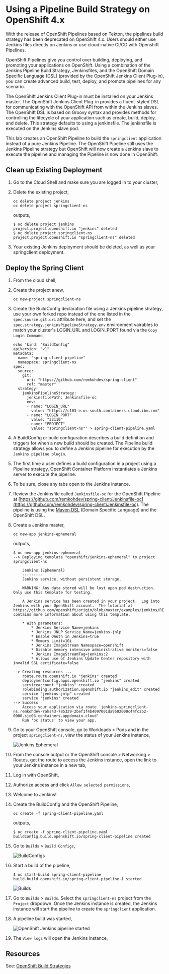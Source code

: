 # Using a Pipeline Build Strategy on OpenShift 4.x

With the release of OpenShift Pipelines based on Tekton, the pipelines build strategy has been deprecated on OpenShift 4.x. Users should either use Jenkins files directly on Jenkins or use cloud-native CI/CD with Openshift Pipelines.

OpenShift Pipelines give you control over building, deploying, and promoting your applications on OpenShift. Using a combination of the Jenkins Pipeline Build Strategy, Jenkinsfiles, and the OpenShift Domain Specific Language (DSL) (provided by the OpenShift Jenkins Client Plug-in), you can create advanced build, test, deploy, and promote pipelines for any scenario.

The OpenShift Jenkins Client Plug-in must be installed on your Jenkins master. The OpenShift Jenkins Client Plug-in provides a fluent-styled DSL for communicating with the OpenShift API from within the Jenkins slaves. The OpenShift DSL is based on Groovy syntax and provides methods for controlling the lifecycle of your application such as create, build, deploy, and delete. This strategy defaults to using a jenkinsfile. The jenkinsfile is executed on the Jenkins slave pod.

This lab creates an OpenShift Pipeline to build the `springclient` application instead of a pure Jenkins Pipeline. The OpenShift Pipeline still uses the Jenkins Pipeline strategy but OpenShift will now create a Jenkins slave to execute the pipeline and managing the Pipeline is now done in OpenShift.

## Clean up Existing Deployment

1. Go to the Cloud Shell and make sure you are logged in to your cluster,
1. Delete the existing project,

    ```console
    oc delete project jenkins
    oc delete project springclient-ns
    ```

    outputs,

    ```console
    $ oc delete project jenkins
    project.project.openshift.io "jenkins" deleted
    $ oc delete project springclient-ns
    project.project.openshift.io "springclient-ns" deleted
    ```

1. Your existing Jenkins deployment should be deleted, as well as your springclient deployment.

## Deploy the Spring Client

1. From the cloud shell,
1. Create the project anew,

    ```console
    oc new-project springclient-ns
    ```

1. Create the BuildConfig declaration file using a Jenkins pipeline strategy, use your own forked repo instead of the one listed in the `spec.source.git.uri` attribute here, and set the `spec.strategy.jenkinsPipelineStrategy.env` environment vairables to match your cluster's LOGIN_URL and LOGIN_PORT found via the `Copy Login Command`,

    ```console
    echo 'kind: "BuildConfig"
    apiVersion: "v1"
    metadata:
      name: "spring-client-pipeline"
      namespace: springclient-ns
    spec:
      source:
        git:
          uri: "https://github.com/remkohdev/spring-client"
          ref: "master"
      strategy:
        jenkinsPipelineStrategy:
          jenkinsfilePath: Jenkinsfile-oc
          env:
          - name: "LOGIN_URL"
            value: "https://c103-e.us-south.containers.cloud.ibm.com"
          - name: "LOGIN_PORT"
            value: "32110"
          - name: "PROJECT"
            value: "springclient-ns"' > spring-client-pipeline.yaml 
    ```

1. A BuildConfig or build configuration describes a build definition and triggers for when a new build should be created. The Pipeline build strategy allows you to define a Jenkins pipeline for execution by the `Jenkins pipeline plugin`.

1. The first time a user defines a build configuration in a project using a Pipeline strategy, OpenShift Container Platform instantiates a Jenkins server to execute the pipeline.

1. To be sure, close any tabs open to the Jenkins instance.

1. Review the Jenkinsfile called `Jenkinsfile-oc` for the OpenShift Pipeline at [https://github.com/remkohdev/spring-client/Jenkinsfile-oc](https://github.com/remkohdev/spring-client/Jenkinsfile-oc). The pipeline is using the [Maven DSL](https://jenkinsci.github.io/job-dsl-plugin/#path/freeStyleJob-steps-maven) (Domain Specific Language) and the OpenShift DSL.

1. Create a Jenkins master,

    ```console
    oc new-app jenkins-ephemeral
    ```

    outputs,

    ```console
    $ oc new-app jenkins-ephemeral
    --> Deploying template "openshift/jenkins-ephemeral" to project springclient-ns

        Jenkins (Ephemeral)
        ---------
        Jenkins service, without persistent storage.
        
        WARNING: Any data stored will be lost upon pod destruction. Only use this template for testing.

        A Jenkins service has been created in your project.  Log into Jenkins with your OpenShift account.  The tutorial at https://github.com/openshift/origin/blob/master/examples/jenkins/README.md contains more information about using this template.

        * With parameters:
            * Jenkins Service Name=jenkins
            * Jenkins JNLP Service Name=jenkins-jnlp
            * Enable OAuth in Jenkins=true
            * Memory Limit=1Gi
            * Jenkins ImageStream Namespace=openshift
            * Disable memory intensive administrative monitors=false
            * Jenkins ImageStreamTag=jenkins:2
            * Allows use of Jenkins Update Center repository with invalid SSL certificate=false

    --> Creating resources ...
        route.route.openshift.io "jenkins" created
        deploymentconfig.apps.openshift.io "jenkins" created
        serviceaccount "jenkins" created
        rolebinding.authorization.openshift.io "jenkins_edit" created
        service "jenkins-jnlp" created
        service "jenkins" created
    --> Success
        Access your application via route 'jenkins-springclient-ns.remkohdev-roks43-785329-2bef1f4b4097001da9502000c44fc2b2-0000.sjc03.containers.appdomain.cloud' 
        Run 'oc status' to view your app.
    ```

1. Go to your OpenShift console, go to Workloads > Pods and in the project `springclient-ns`, view the status of your Jenkins instance,

    ![Jenkins Ephemeral](../images/oc-create-jenkins-ephemeral.png)

1. From the console output or the OpenShift console > Networking > Routes, get the route to access the Jenkins instance, open the link to your Jenkins instance in a new tab,
1. Log in with OpenShift,
1. Authorize access and click `Allow selected permissions`,
1. Welcome to Jenkins!
1. Create the BuildConfig and the OpenShift Pipeline,

    ```console
    oc create -f spring-client-pipeline.yaml
    ```

    outputs,

    ```console
    $ oc create -f spring-client-pipeline.yaml
    buildconfig.build.openshift.io/spring-client-pipeline created
    ```

1. Go to `Builds` > `Build Configs`,

    ![BuildConfigs](../images/build-configs.png)

1. Start a build of the pipeline,

    ```console
    $ oc start-build spring-client-pipeline
    build.build.openshift.io/spring-client-pipeline-1 started
    ```

    ![Builds](../images/builds.png)

1. Go to `Builds` > `Builds`. Select the `springclient-ns` project from the `Project` dropdown. Once the Jenkins instance is created, the Jenkins instance will start the pipeline to create the `springclient` application.

1. A pipeline build was started,

    ![OpenShift Jenkins pipeline started](../images/jenkins-pipeline-started.png)

1. The `View logs` will open the Jenkins instance,


## Resources

See: [OpenShift Build Strategies](https://docs.openshift.com/container-platform/4.5/builds/build-strategies.html#builds-strategy-pipeline-providing-jenkinsfile_build-strategies)
